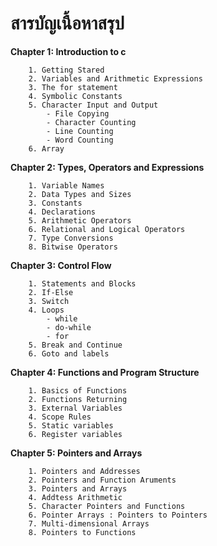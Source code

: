 # สารบัญเนื้อหาสรุป
**Chapter 1: Introduction to c**
```
    1. Getting Stared
    2. Variables and Arithmetic Expressions
    3. The for statement
    4. Symbolic Constants
    5. Character Input and Output
        - File Copying
        - Character Counting
        - Line Counting
        - Word Counting
    6. Array
```
**Chapter 2: Types, Operators and Expressions**
```
    1. Variable Names
    2. Data Types and Sizes
    3. Constants
    4. Declarations
    5. Arithmetic Operators
    6. Relational and Logical Operators
    7. Type Conversions
    8. Bitwise Operators
```
**Chapter 3: Control Flow**
```
    1. Statements and Blocks
    2. If-Else
    3. Switch
    4. Loops
        - while
        - do-while
        - for
    5. Break and Continue
    6. Goto and labels
```
**Chapter 4: Functions and Program Structure**
```
    1. Basics of Functions
    2. Functions Returning 
    3. External Variables
    4. Scope Rules
    5. Static variables
    6. Register variables
```
**Chapter 5: Pointers and Arrays**
```
    1. Pointers and Addresses
    2. Pointers and Function Aruments
    3. Pointers and Arrays
    4. Addtess Arithmetic
    5. Character Pointers and Functions
    6. Pointer Arrays : Pointers to Pointers
    7. Multi-dimensional Arrays
    8. Pointers to Functions
```